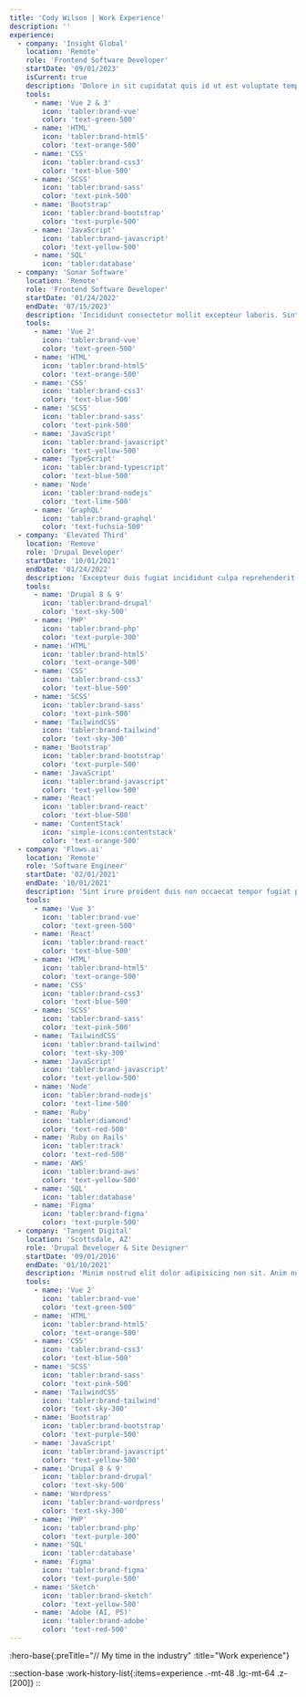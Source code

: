 ```yaml
---
title: 'Cody Wilson | Work Experience'
description: ''
experience:
  - company: 'Insight Global'
    location: 'Remote'
    role: 'Frontend Software Developer'
    startDate: '09/01/2023'
    isCurrent: true
    description: 'Dolore in sit cupidatat quis id ut est voluptate tempor do Lorem enim. Laboris esse sunt ea ex adipisicing dolor. Officia cupidatat occaecat dolore dolor commodo sit sit aliquip est veniam.'
    tools:
      - name: 'Vue 2 & 3'
        icon: 'tabler:brand-vue'
        color: 'text-green-500'
      - name: 'HTML'
        icon: 'tabler:brand-html5'
        color: 'text-orange-500'
      - name: 'CSS'
        icon: 'tabler:brand-css3'
        color: 'text-blue-500'
      - name: 'SCSS'
        icon: 'tabler:brand-sass'
        color: 'text-pink-500'
      - name: 'Bootstrap'
        icon: 'tabler:brand-bootstrap'
        color: 'text-purple-500'
      - name: 'JavaScript'
        icon: 'tabler:brand-javascript'
        color: 'text-yellow-500'
      - name: 'SQL'
        icon: 'tabler:database'
  - company: 'Sonar Software'
    location: 'Remote'
    role: 'Frontend Software Developer'
    startDate: '01/24/2022'
    endDate: '07/15/2023'
    description: 'Incididunt consectetur mollit excepteur laboris. Sint velit nostrud dolore in. Pariatur sint id sunt ea veniam. Ea eiusmod magna veniam do velit ullamco velit adipisicing pariatur fugiat anim ut. In quis culpa culpa eu aliqua elit commodo duis consectetur aliqua sunt. Anim mollit veniam aliqua ullamco labore ut proident.'
    tools:
      - name: 'Vue 2'
        icon: 'tabler:brand-vue'
        color: 'text-green-500'
      - name: 'HTML'
        icon: 'tabler:brand-html5'
        color: 'text-orange-500'
      - name: 'CSS'
        icon: 'tabler:brand-css3'
        color: 'text-blue-500'
      - name: 'SCSS'
        icon: 'tabler:brand-sass'
        color: 'text-pink-500'
      - name: 'JavaScript'
        icon: 'tabler:brand-javascript'
        color: 'text-yellow-500'
      - name: 'TypeScript'
        icon: 'tabler:brand-typescript'
        color: 'text-blue-500'
      - name: 'Node'
        icon: 'tabler:brand-nodejs'
        color: 'text-lime-500'
      - name: 'GraphQL'
        icon: 'tabler:brand-graphql'
        color: 'text-fuchsia-500'
  - company: 'Elevated Third'
    location: 'Remove'
    role: 'Drupal Developer'
    startDate: '10/01/2021'
    endDate: '01/24/2022'
    description: 'Excepteur duis fugiat incididunt culpa reprehenderit dolore cillum sit aute amet adipisicing. Non ad mollit sint ullamco. Occaecat incididunt nostrud excepteur esse magna nostrud cillum non sunt labore sit.'
    tools:
      - name: 'Drupal 8 & 9'
        icon: 'tabler:brand-drupal'
        color: 'text-sky-500'
      - name: 'PHP'
        icon: 'tabler:brand-php'
        color: 'text-purple-300'
      - name: 'HTML'
        icon: 'tabler:brand-html5'
        color: 'text-orange-500'
      - name: 'CSS'
        icon: 'tabler:brand-css3'
        color: 'text-blue-500'
      - name: 'SCSS'
        icon: 'tabler:brand-sass'
        color: 'text-pink-500'
      - name: 'TailwindCSS'
        icon: 'tabler:brand-tailwind'
        color: 'text-sky-300'
      - name: 'Bootstrap'
        icon: 'tabler:brand-bootstrap'
        color: 'text-purple-500'
      - name: 'JavaScript'
        icon: 'tabler:brand-javascript'
        color: 'text-yellow-500'
      - name: 'React'
        icon: 'tabler:brand-react'
        color: 'text-blue-500'
      - name: 'ContentStack'
        icon: 'simple-icons:contentstack'
        color: 'text-orange-500'
  - company: 'Flows.ai'
    location: 'Remote'
    role: 'Software Engineer'
    startDate: '02/01/2021'
    endDate: '10/01/2021'
    description: 'Sint irure proident duis non occaecat tempor fugiat proident duis irure sunt reprehenderit laboris dolore. Pariatur sit nostrud aute ad. Amet veniam qui et tempor ad sit labore proident. Enim adipisicing aliquip voluptate culpa exercitation in do labore cillum amet tempor esse reprehenderit.'
    tools:
      - name: 'Vue 3'
        icon: 'tabler:brand-vue'
        color: 'text-green-500'
      - name: 'React'
        icon: 'tabler:brand-react'
        color: 'text-blue-500'
      - name: 'HTML'
        icon: 'tabler:brand-html5'
        color: 'text-orange-500'
      - name: 'CSS'
        icon: 'tabler:brand-css3'
        color: 'text-blue-500'
      - name: 'SCSS'
        icon: 'tabler:brand-sass'
        color: 'text-pink-500'
      - name: 'TailwindCSS'
        icon: 'tabler:brand-tailwind'
        color: 'text-sky-300'
      - name: 'JavaScript'
        icon: 'tabler:brand-javascript'
        color: 'text-yellow-500'
      - name: 'Node'
        icon: 'tabler:brand-nodejs'
        color: 'text-lime-500'
      - name: 'Ruby'
        icon: 'tabler:diamond'
        color: 'text-red-500'
      - name: 'Ruby on Rails'
        icon: 'tabler:track'
        color: 'text-red-500'
      - name: 'AWS'
        icon: 'tabler:brand-aws'
        color: 'text-yellow-500'
      - name: 'SQL'
        icon: 'tabler:database'
      - name: 'Figma'
        icon: 'tabler:brand-figma'
        color: 'text-purple-500'
  - company: 'Tangent Digital'
    location: 'Scottsdale, AZ'
    role: 'Drupal Developer & Site Designer'
    startDate: '09/01/2016'
    endDate: '01/10/2021'
    description: 'Minim nostrud elit dolor adipisicing non sit. Anim nulla esse laborum cupidatat excepteur ipsum consectetur commodo dolor deserunt adipisicing duis sint. Cillum qui duis qui est deserunt.'
    tools:
      - name: 'Vue 2'
        icon: 'tabler:brand-vue'
        color: 'text-green-500'
      - name: 'HTML'
        icon: 'tabler:brand-html5'
        color: 'text-orange-500'
      - name: 'CSS'
        icon: 'tabler:brand-css3'
        color: 'text-blue-500'
      - name: 'SCSS'
        icon: 'tabler:brand-sass'
        color: 'text-pink-500'
      - name: 'TailwindCSS'
        icon: 'tabler:brand-tailwind'
        color: 'text-sky-300'
      - name: 'Bootstrap'
        icon: 'tabler:brand-bootstrap'
        color: 'text-purple-500'
      - name: 'JavaScript'
        icon: 'tabler:brand-javascript'
        color: 'text-yellow-500'
      - name: 'Drupal 8 & 9'
        icon: 'tabler:brand-drupal'
        color: 'text-sky-500'
      - name: 'Wordpress'
        icon: 'tabler:brand-wordpress'
        color: 'text-sky-300'
      - name: 'PHP'
        icon: 'tabler:brand-php'
        color: 'text-purple-300'
      - name: 'SQL'
        icon: 'tabler:database'
      - name: 'Figma'
        icon: 'tabler:brand-figma'
        color: 'text-purple-500'
      - name: 'Sketch'
        icon: 'tabler:brand-sketch'
        color: 'text-yellow-500'
      - name: 'Adobe (AI, PS)'
        icon: 'tabler:brand-adobe'
        color: 'text-red-500'
---
```


:hero-base{:preTitle="// My time in the industry" :title="Work experience"}

::section-base
:work-history-list{:items=experience .-mt-48 .lg:-mt-64 .z-[200]}
::
